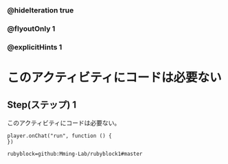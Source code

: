 ### @hideIteration true 
### @flyoutOnly 1
### @explicitHints 1


# このアクティビティにコードは必要ない
## Step(ステップ) 1 
このアクティビティにコードは必要ない。

```blocks
player.onChat("run", function () {
})
```

```package
rubyblock=github:Mming-Lab/rubyblock1#master
```
